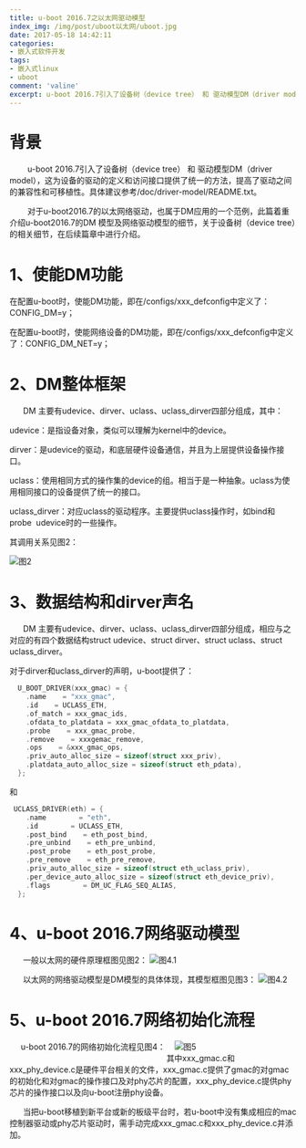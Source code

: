 ```yaml
---
title: u-boot 2016.7之以太网驱动模型
index_img: /img/post/uboot以太网/uboot.jpg
date: 2017-05-18 14:42:11
categories:
- 嵌入式软件开发
tags:
- 嵌入式linux
- uboot
comment: 'valine'
excerpt: u-boot 2016.7引入了设备树（device tree） 和 驱动模型DM（driver model），这为设备的驱动的定义和访问
---
```


<!--more-->

# 背景
        u-boot 2016.7引入了设备树（device tree） 和 驱动模型DM（driver model），这为设备的驱动的定义和访问接口提供了统一的方法，提高了驱动之间的兼容性和可移植性。具体建议参考/doc/driver-model/README.txt。

        对于u-boot2016.7的以太网络驱动，也属于DM应用的一个范例，此篇着重介绍u-boot2016.7的DM 模型及网络驱动模型的细节，关于设备树（device tree）的相关细节，在后续篇章中进行介绍。

# 1、使能DM功能  
在配置u-boot时，使能DM功能，即在/configs/xxx_defconfig中定义了：CONFIG_DM=y；

在配置u-boot时，使能网络设备的DM功能，即在/configs/xxx_defconfig中定义了：CONFIG_DM_NET=y； 

# 2、DM整体框架
      DM 主要有udevice、dirver、uclass、uclass_dirver四部分组成，其中：

udevice：是指设备对象，类似可以理解为kernel中的device。

dirver：是udevice的驱动，和底层硬件设备通信，并且为上层提供设备操作接口。

uclass：使用相同方式的操作集的device的组。相当于是一种抽象。uclass为使用相同接口的设备提供了统一的接口。

uclass_dirver：对应uclass的驱动程序。主要提供uclass操作时，如bind和probe  udevice时的一些操作。 

其调用关系见图2：

![图2](1.bmp)

# 3、数据结构和dirver声名
      DM 主要有udevice、dirver、uclass、uclass_dirver四部分组成，相应与之对应的有四个数据结构struct udevice、struct dirver、struct uclass、struct uclass_dirver。

对于dirver和uclass_dirver的声明，u-boot提供了： 
```c
  U_BOOT_DRIVER(xxx_gmac) = {
    .name    = "xxx_gmac",  
    .id    = UCLASS_ETH,  
    .of_match = xxx_gmac_ids,  
    .ofdata_to_platdata = xxx_gmac_ofdata_to_platdata,  
    .probe    = xxx_gmac_probe,  
    .remove    = xxxgemac_remove,  
    .ops    = &xxx_gmac_ops,  
    .priv_auto_alloc_size = sizeof(struct xxx_priv),  
    .platdata_auto_alloc_size = sizeof(struct eth_pdata),  
  };
```

和 

``` c
 UCLASS_DRIVER(eth) = {  
    .name        = "eth",  
    .id        = UCLASS_ETH,  
    .post_bind    = eth_post_bind,  
    .pre_unbind    = eth_pre_unbind,  
    .post_probe    = eth_post_probe,  
    .pre_remove    = eth_pre_remove,  
    .priv_auto_alloc_size = sizeof(struct eth_uclass_priv),  
    .per_device_auto_alloc_size = sizeof(struct eth_device_priv),  
    .flags        = DM_UC_FLAG_SEQ_ALIAS,  
  };
```

# 4、u-boot 2016.7网络驱动模型

      一般以太网的硬件原理框图见图2：
![ 图4.1](2.bmp)

      以太网的网络驱动模型是DM模型的具体体现，其模型框图见图3：
![图4.2](3.bmp) 

# 5、u-boot 2016.7网络初始化流程
     u-boot 2016.7的网络初始化流程见图4：    
![图5](4.png) 
                                                               
      其中xxx_gmac.c和xxx_phy_device.c是硬件平台相关的文件，xxx_gmac.c提供了gmac的对gmac的初始化和对gmac的操作接口及对phy芯片的配置，xxx_phy_device.c提供phy芯片的操作接口以及向u-boot注册phy设备。

      当把u-boot移植到新平台或新的板级平台时，若u-boot中没有集成相应的mac控制器驱动或phy芯片驱动时，需手动完成xxx_gmac.c和xxx_phy_device.c并添加。
